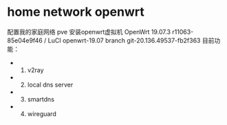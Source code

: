 # home network openwrt
配置我的家庭网络
pve 安装openwrt虚拟机
OpenWrt 19.07.3 r11063-85e04e9f46 / LuCI openwrt-19.07 branch git-20.136.49537-fb2f363
目前功能：
- 1. v2ray 
- 2. local dns server 
- 3. smartdns 
- 4. wireguard
